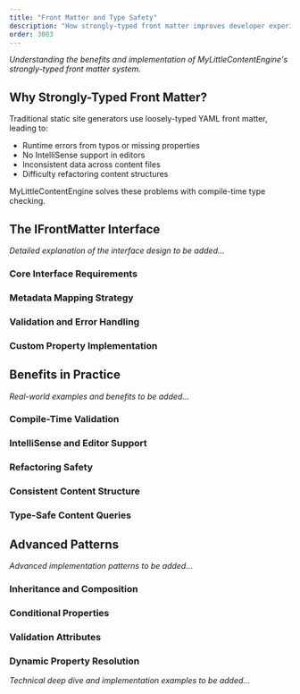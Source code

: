 ```yaml
---
title: "Front Matter and Type Safety"
description: "How strongly-typed front matter improves developer experience and content reliability"
order: 3003
---
```


*Understanding the benefits and implementation of MyLittleContentEngine's strongly-typed front matter system.*

## Why Strongly-Typed Front Matter?

Traditional static site generators use loosely-typed YAML front matter, leading to:
- Runtime errors from typos or missing properties
- No IntelliSense support in editors
- Inconsistent data across content files
- Difficulty refactoring content structures

MyLittleContentEngine solves these problems with compile-time type checking.

## The IFrontMatter Interface

*Detailed explanation of the interface design to be added...*

### Core Interface Requirements
### Metadata Mapping Strategy
### Validation and Error Handling
### Custom Property Implementation

## Benefits in Practice

*Real-world examples and benefits to be added...*

### Compile-Time Validation
### IntelliSense and Editor Support
### Refactoring Safety
### Consistent Content Structure
### Type-Safe Content Queries

## Advanced Patterns

*Advanced implementation patterns to be added...*

### Inheritance and Composition
### Conditional Properties
### Validation Attributes
### Dynamic Property Resolution

*Technical deep dive and implementation examples to be added...*